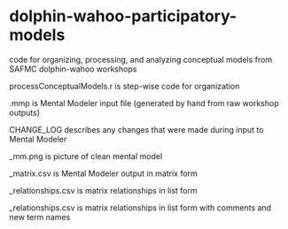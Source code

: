 # dolphin-wahoo-participatory-models
code for organizing, processing, and analyzing conceptual models from SAFMC dolphin-wahoo workshops

processConceptualModels.r is step-wise code for organization

<workshopLocation>.mmp is Mental Modeler input file (generated by hand from raw workshop outputs)

CHANGE_LOG describes any changes that were made during input to Mental Modeler

<workshopLocation>_mm.png is picture of clean mental model

<workshopLocation>_matrix.csv is Mental Modeler output in matrix form

<workshopLocation>_relationships.csv is matrix relationships in list form

<workshopLocation>_relationships.csv is matrix relationships in list form with comments and new term names

